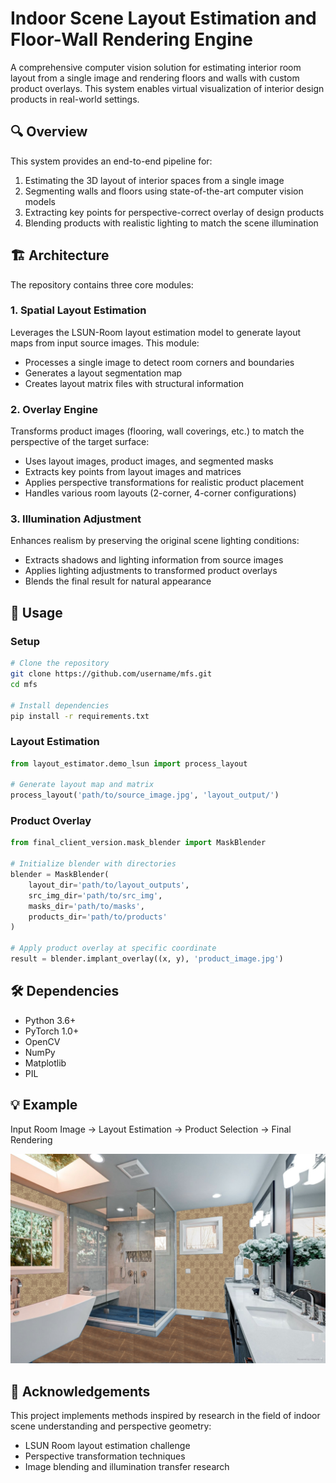 # Indoor Scene Layout Estimation and Floor-Wall Rendering Engine

A comprehensive computer vision solution for estimating interior room layout from a single image and rendering floors and walls with custom product overlays. This system enables virtual visualization of interior design products in real-world settings.

## 🔍 Overview

This system provides an end-to-end pipeline for:
1. Estimating the 3D layout of interior spaces from a single image
2. Segmenting walls and floors using state-of-the-art computer vision models
3. Extracting key points for perspective-correct overlay of design products
4. Blending products with realistic lighting to match the scene illumination

## 🏗️ Architecture

The repository contains three core modules:

### 1. Spatial Layout Estimation

Leverages the LSUN-Room layout estimation model to generate layout maps from input source images. This module:
- Processes a single image to detect room corners and boundaries
- Generates a layout segmentation map
- Creates layout matrix files with structural information

### 2. Overlay Engine

Transforms product images (flooring, wall coverings, etc.) to match the perspective of the target surface:
- Uses layout images, product images, and segmented masks
- Extracts key points from layout images and matrices 
- Applies perspective transformations for realistic product placement
- Handles various room layouts (2-corner, 4-corner configurations)

### 3. Illumination Adjustment

Enhances realism by preserving the original scene lighting conditions:
- Extracts shadows and lighting information from source images
- Applies lighting adjustments to transformed product overlays
- Blends the final result for natural appearance

## 🚀 Usage

### Setup
```bash
# Clone the repository
git clone https://github.com/username/mfs.git
cd mfs

# Install dependencies
pip install -r requirements.txt
```

### Layout Estimation
```python
from layout_estimator.demo_lsun import process_layout

# Generate layout map and matrix
process_layout('path/to/source_image.jpg', 'layout_output/')
```

### Product Overlay
```python
from final_client_version.mask_blender import MaskBlender

# Initialize blender with directories
blender = MaskBlender(
    layout_dir='path/to/layout_outputs', 
    src_img_dir='path/to/src_img',
    masks_dir='path/to/masks',
    products_dir='path/to/products'
)

# Apply product overlay at specific coordinate
result = blender.implant_overlay((x, y), 'product_image.jpg')
```

## 🛠️ Dependencies

- Python 3.6+
- PyTorch 1.0+
- OpenCV
- NumPy
- Matplotlib
- PIL

## 💡 Example

Input Room Image → Layout Estimation → Product Selection → Final Rendering

![Example Pipeline](outs\test1.jpg)


## 🙏 Acknowledgements

This project implements methods inspired by research in the field of indoor scene understanding and perspective geometry:
- LSUN Room layout estimation challenge
- Perspective transformation techniques
- Image blending and illumination transfer research
